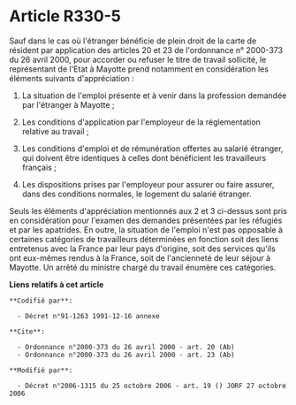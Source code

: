 # Article R330-5

Sauf dans le cas où l'étranger bénéficie de plein droit de la carte de résident par application des articles 20 et 23 de
l'ordonnance n° 2000-373 du 26 avril 2000, pour accorder ou refuser le titre de travail sollicité, le représentant de l'Etat
à Mayotte prend notamment en considération les éléments suivants d'appréciation : 

1. La situation de l'emploi présente et à venir dans la profession demandée par l'étranger à Mayotte ; 

2. Les conditions d'application par l'employeur de la réglementation relative au travail ; 

3. Les conditions d'emploi et de rémunération offertes au salarié étranger, qui doivent être identiques à celles dont
bénéficient les travailleurs français ; 

4. Les dispositions prises par l'employeur pour assurer ou faire assurer, dans des conditions normales, le logement du
salarié étranger. 

Seuls les éléments d'appréciation mentionnés aux 2 et 3 ci-dessus sont pris en considération pour l'examen des demandes
présentées par les réfugiés et par les apatrides. En outre, la situation de l'emploi n'est pas opposable à certaines
catégories de travailleurs déterminées en fonction soit des liens entretenus avec la France par leur pays d'origine, soit des
services qu'ils ont eux-mêmes rendus à la France, soit de l'ancienneté de leur séjour à Mayotte. Un arrêté du ministre chargé
du travail énumère ces catégories.

**Liens relatifs à cet article**

	**Codifié par**:

	  - Décret n°91-1263 1991-12-16 annexe

	**Cite**:

	  - Ordonnance n°2000-373 du 26 avril 2000 - art. 20 (Ab)
	  - Ordonnance n°2000-373 du 26 avril 2000 - art. 23 (Ab)

	**Modifié par**:

	  - Décret n°2006-1315 du 25 octobre 2006 - art. 19 () JORF 27 octobre 2006
